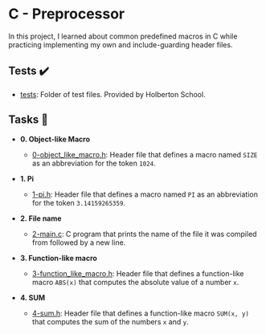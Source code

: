# C - Preprocessor

In this project, I learned about common predefined macros in C while
practicing implementing my own and include-guarding header files.

## Tests :heavy_check_mark:

* [tests](./tests): Folder of test files. Provided by Holberton School.

## Tasks :page_with_curl:

* **0. Object-like Macro**
  * [0-object_like_macro.h](./0-object_like_macro.h): Header file that defines a
  macro named `SIZE` as an abbreviation for the token `1024`.

* **1. Pi**
  * [1-pi.h](./1-pi.h): Header file that defines a macro named `PI` as an abbreviation
  for the token `3.14159265359`.

* **2. File name**
  * [2-main.c](./2-main.c): C program that prints the name of the file it was
  compiled from followed by a new line.

* **3. Function-like macro**
  * [3-function_like_macro.h](./3-function_like_macro.h): Header file that defines a
  function-like macro `ABS(x)` that computes the absolute value of a number `x`.

* **4. SUM**
  * [4-sum.h](./4-sum.h): Header file that defines a function-like macro `SUM(x, y)`
  that computes the sum of the numbers `x` and `y`.